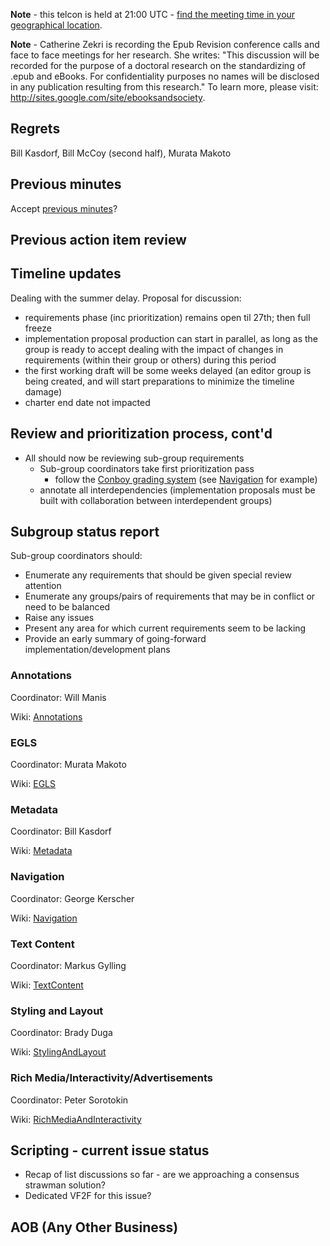 **Note** - this telcon is held at 21:00 UTC - [find the meeting time in your geographical location](http://www.timeanddate.com/worldclock/fixedtime.html?month=08&day=04&year=2010&hour=21&min=0&sec=0&p1=0).

**Note** - Catherine Zekri is recording the Epub Revision conference calls and face to face meetings for her research. She writes: "This discussion will be recorded for the purpose of a doctoral research on the standardizing of .epub and eBooks. For confidentiality purposes no names will be disclosed in any publication resulting from this research." To learn more, please visit: http://sites.google.com/site/ebooksandsociety.



## Regrets ##
Bill Kasdorf, Bill McCoy (second half), Murata Makoto

## Previous minutes ##
Accept [previous minutes](MeetingMinutes100728.md)?

## Previous action item review ##

## Timeline updates ##
Dealing with the summer delay. Proposal for discussion:
  * requirements phase (inc prioritization) remains open til 27th; then full freeze
  * implementation proposal production can start in parallel, as long as the group is ready to accept dealing with the impact of changes in requirements (within their group or others) during this period
  * the first working draft will be some weeks delayed (an editor group is being created, and will start preparations to minimize the timeline damage)
  * charter end date not impacted

## Review and prioritization process, cont'd ##
  * All should now be reviewing sub-group requirements
    * Sub-group coordinators take first prioritization pass
      * follow the [Conboy grading system](Process#Prioritization_scheme.md) (see [Navigation](Navigation.md) for example)
    * annotate all interdependencies (implementation proposals must be built with collaboration between interdependent groups)

## Subgroup status report ##
Sub-group coordinators should:
  * Enumerate any requirements that should be given special review attention
  * Enumerate any groups/pairs of requirements that may be in conflict or need to be balanced
  * Raise any issues
  * Present any area for which current requirements seem to be lacking
  * Provide an early summary of going-forward implementation/development plans

### Annotations ###
Coordinator: Will Manis

Wiki: [Annotations](Annotations.md)

### EGLS ###
Coordinator: Murata Makoto

Wiki: [EGLS](EGLS.md)

### Metadata ###
Coordinator: Bill Kasdorf

Wiki: [Metadata](Metadata.md)

### Navigation ###
Coordinator: George Kerscher

Wiki: [Navigation](Navigation.md)

### Text Content ###
Coordinator: Markus Gylling

Wiki: [TextContent](TextContent.md)

### Styling and Layout ###
Coordinator: Brady Duga

Wiki: [StylingAndLayout](StylingAndLayout.md)

### Rich Media/Interactivity/Advertisements ###
Coordinator: Peter Sorotokin

Wiki: [RichMediaAndInteractivity](RichMediaAndInteractivity.md)

## Scripting - current issue status ##
  * Recap of list discussions so far - are we approaching a consensus strawman solution?
  * Dedicated VF2F for this issue?

## AOB (Any Other Business) ##